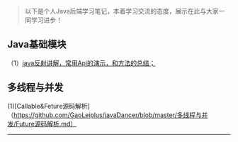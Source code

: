 
> 以下是个人Java后端学习笔记，本着学习交流的态度，展示在此与大家一同学习进步！


## Java基础模块
（1）[java反射讲解，常用Api的演示，和方法的总结；](https://github.com/GaoLeiplus/javaDancer/blob/master/java基础/java反射讲解.md)



## 多线程与并发
(1)[Callable&Feture源码解析]（https://github.com/GaoLeiplus/javaDancer/blob/master/多线程与并发/Future源码解析.md）






- - -

